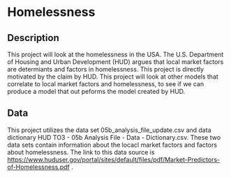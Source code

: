 # Homelessness

## Description
This project will look at the homelessness in the USA. The U.S. Department of Housing and Urban Development (HUD) argues that local market factors are determiants and factors in homelessness. This project is directly motivated by the claim by HUD. This project will look at other models that correlate to local market factors and homelessness, to see if we can produce a model that out peforms the model created by HUD.

## Data
This project utilizes the data set 05b_analysis_file_update.csv and data dictionary HUD TO3 - 05b Analysis File - Data - Dictionary.csv. These two data sets contain information about the locacl market factors and factors about homelessness. The link to this data source is https://www.huduser.gov/portal/sites/default/files/pdf/Market-Predictors-of-Homelessness.pdf .
